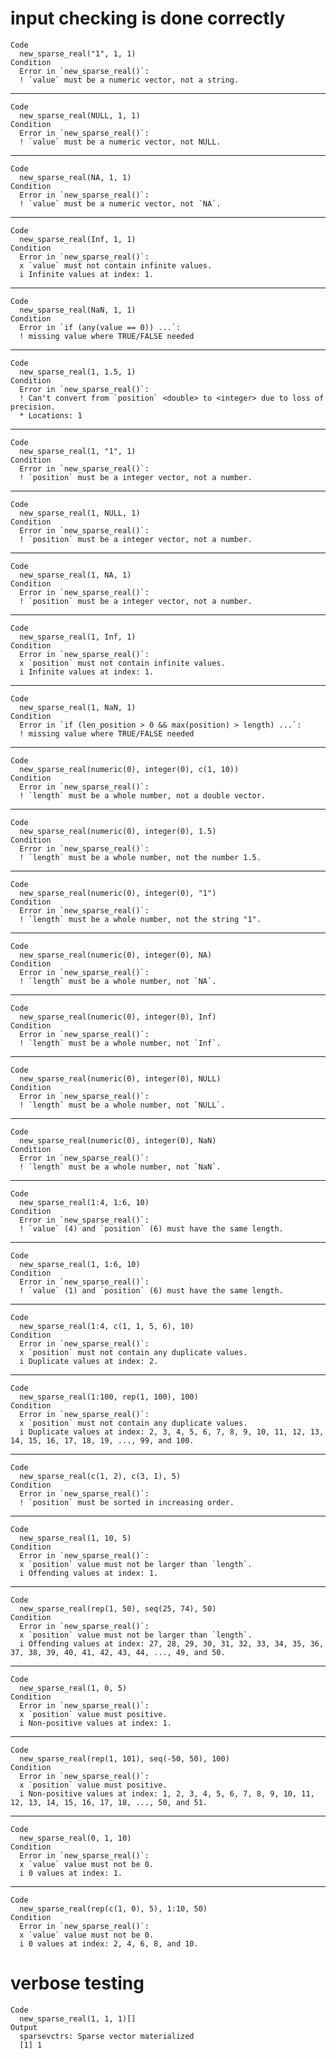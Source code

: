 # input checking is done correctly

    Code
      new_sparse_real("1", 1, 1)
    Condition
      Error in `new_sparse_real()`:
      ! `value` must be a numeric vector, not a string.

---

    Code
      new_sparse_real(NULL, 1, 1)
    Condition
      Error in `new_sparse_real()`:
      ! `value` must be a numeric vector, not NULL.

---

    Code
      new_sparse_real(NA, 1, 1)
    Condition
      Error in `new_sparse_real()`:
      ! `value` must be a numeric vector, not `NA`.

---

    Code
      new_sparse_real(Inf, 1, 1)
    Condition
      Error in `new_sparse_real()`:
      x `value` must not contain infinite values.
      i Infinite values at index: 1.

---

    Code
      new_sparse_real(NaN, 1, 1)
    Condition
      Error in `if (any(value == 0)) ...`:
      ! missing value where TRUE/FALSE needed

---

    Code
      new_sparse_real(1, 1.5, 1)
    Condition
      Error in `new_sparse_real()`:
      ! Can't convert from `position` <double> to <integer> due to loss of precision.
      * Locations: 1

---

    Code
      new_sparse_real(1, "1", 1)
    Condition
      Error in `new_sparse_real()`:
      ! `position` must be a integer vector, not a number.

---

    Code
      new_sparse_real(1, NULL, 1)
    Condition
      Error in `new_sparse_real()`:
      ! `position` must be a integer vector, not a number.

---

    Code
      new_sparse_real(1, NA, 1)
    Condition
      Error in `new_sparse_real()`:
      ! `position` must be a integer vector, not a number.

---

    Code
      new_sparse_real(1, Inf, 1)
    Condition
      Error in `new_sparse_real()`:
      x `position` must not contain infinite values.
      i Infinite values at index: 1.

---

    Code
      new_sparse_real(1, NaN, 1)
    Condition
      Error in `if (len_position > 0 && max(position) > length) ...`:
      ! missing value where TRUE/FALSE needed

---

    Code
      new_sparse_real(numeric(0), integer(0), c(1, 10))
    Condition
      Error in `new_sparse_real()`:
      ! `length` must be a whole number, not a double vector.

---

    Code
      new_sparse_real(numeric(0), integer(0), 1.5)
    Condition
      Error in `new_sparse_real()`:
      ! `length` must be a whole number, not the number 1.5.

---

    Code
      new_sparse_real(numeric(0), integer(0), "1")
    Condition
      Error in `new_sparse_real()`:
      ! `length` must be a whole number, not the string "1".

---

    Code
      new_sparse_real(numeric(0), integer(0), NA)
    Condition
      Error in `new_sparse_real()`:
      ! `length` must be a whole number, not `NA`.

---

    Code
      new_sparse_real(numeric(0), integer(0), Inf)
    Condition
      Error in `new_sparse_real()`:
      ! `length` must be a whole number, not `Inf`.

---

    Code
      new_sparse_real(numeric(0), integer(0), NULL)
    Condition
      Error in `new_sparse_real()`:
      ! `length` must be a whole number, not `NULL`.

---

    Code
      new_sparse_real(numeric(0), integer(0), NaN)
    Condition
      Error in `new_sparse_real()`:
      ! `length` must be a whole number, not `NaN`.

---

    Code
      new_sparse_real(1:4, 1:6, 10)
    Condition
      Error in `new_sparse_real()`:
      ! `value` (4) and `position` (6) must have the same length.

---

    Code
      new_sparse_real(1, 1:6, 10)
    Condition
      Error in `new_sparse_real()`:
      ! `value` (1) and `position` (6) must have the same length.

---

    Code
      new_sparse_real(1:4, c(1, 1, 5, 6), 10)
    Condition
      Error in `new_sparse_real()`:
      x `position` must not contain any duplicate values.
      i Duplicate values at index: 2.

---

    Code
      new_sparse_real(1:100, rep(1, 100), 100)
    Condition
      Error in `new_sparse_real()`:
      x `position` must not contain any duplicate values.
      i Duplicate values at index: 2, 3, 4, 5, 6, 7, 8, 9, 10, 11, 12, 13, 14, 15, 16, 17, 18, 19, ..., 99, and 100.

---

    Code
      new_sparse_real(c(1, 2), c(3, 1), 5)
    Condition
      Error in `new_sparse_real()`:
      ! `position` must be sorted in increasing order.

---

    Code
      new_sparse_real(1, 10, 5)
    Condition
      Error in `new_sparse_real()`:
      x `position` value must not be larger than `length`.
      i Offending values at index: 1.

---

    Code
      new_sparse_real(rep(1, 50), seq(25, 74), 50)
    Condition
      Error in `new_sparse_real()`:
      x `position` value must not be larger than `length`.
      i Offending values at index: 27, 28, 29, 30, 31, 32, 33, 34, 35, 36, 37, 38, 39, 40, 41, 42, 43, 44, ..., 49, and 50.

---

    Code
      new_sparse_real(1, 0, 5)
    Condition
      Error in `new_sparse_real()`:
      x `position` value must positive.
      i Non-positive values at index: 1.

---

    Code
      new_sparse_real(rep(1, 101), seq(-50, 50), 100)
    Condition
      Error in `new_sparse_real()`:
      x `position` value must positive.
      i Non-positive values at index: 1, 2, 3, 4, 5, 6, 7, 8, 9, 10, 11, 12, 13, 14, 15, 16, 17, 18, ..., 50, and 51.

---

    Code
      new_sparse_real(0, 1, 10)
    Condition
      Error in `new_sparse_real()`:
      x `value` value must not be 0.
      i 0 values at index: 1.

---

    Code
      new_sparse_real(rep(c(1, 0), 5), 1:10, 50)
    Condition
      Error in `new_sparse_real()`:
      x `value` value must not be 0.
      i 0 values at index: 2, 4, 6, 8, and 10.

# verbose testing

    Code
      new_sparse_real(1, 1, 1)[]
    Output
      sparsevctrs: Sparse vector materialized
      [1] 1

